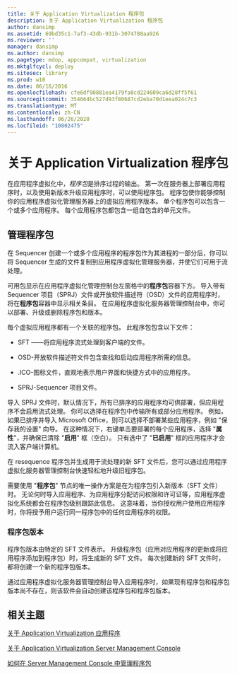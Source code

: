 ```yaml
---
title: 关于 Application Virtualization 程序包
description: 关于 Application Virtualization 程序包
author: dansimp
ms.assetid: 69bd35c1-7af3-43db-931b-3074780aa926
ms.reviewer: ''
manager: dansimp
ms.author: dansimp
ms.pagetype: mdop, appcompat, virtualization
ms.mktglfcycl: deploy
ms.sitesec: library
ms.prod: w10
ms.date: 06/16/2016
ms.openlocfilehash: cfe6df90881ea4179fa8cd224609ca6d28ff5f61
ms.sourcegitcommit: 354664bc527d93f80687cd2eba70d1eea024c7c3
ms.translationtype: MT
ms.contentlocale: zh-CN
ms.lasthandoff: 06/26/2020
ms.locfileid: "10802475"
---
```

# 关于 Application Virtualization 程序包


在应用程序虚拟化中，*程序包*是排序过程的输出。 第一次在服务器上部署应用程序时，以及使用新版本升级应用程序时，可以使用程序包。 程序包使你能够控制你的应用程序虚拟化管理服务器上的虚拟应用程序版本。 单个程序包可以包含一个或多个应用程序。 每个应用程序包都包含一组自包含的单元文件。

## 管理程序包


在 Sequencer 创建一个或多个应用程序的程序包作为其进程的一部分后，你可以将 Sequencer 生成的文件复制到应用程序虚拟化管理服务器，并使它们可用于流处理。

可用包显示在应用程序虚拟化管理控制台左窗格中的**程序包**容器下方。 导入带有 Sequencer 项目（SPRJ）文件或开放软件描述符（OSD）文件的应用程序时，将在**程序包**容器中显示相关条目。 在应用程序虚拟化服务器管理控制台中，你可以部署、升级或删除程序包和版本。

每个虚拟应用程序都有一个关联的程序包。 此程序包包含以下文件：

-   SFT ——将应用程序流式处理到客户端的文件。

-   OSD-开放软件描述符文件包含查找和启动应用程序所需的信息。

-   .ICO-图标文件，直观地表示用户界面和快捷方式中的应用程序。

-   SPRJ-Sequencer 项目文件。

导入 SPRJ 文件时，默认情况下，所有已排序的应用程序均可供部署，但应用程序不会启用流式处理。 你可以选择在程序包中传输所有或部分应用程序。 例如，如果已排序并导入 Microsoft Office，则可以选择不部署某些应用程序，例如 "保存我的设置" 向导。 在这种情况下，右键单击要部署的每个应用程序，选择 "**属性**"，并确保已清除 "**启用**" 框（空白）。 只有选中了 "**已启用**" 框的应用程序才会流入客户端计算机。

在 resequence 程序包并生成用于流处理的新 SFT 文件后，您可以通过应用程序虚拟化服务器管理控制台快速轻松地升级旧程序包。

需要使用 "**程序包**" 节点的唯一操作方案是在为程序包引入新版本（SFT 文件）时。 无论何时导入应用程序、为应用程序分配访问权限和许可证等，应用程序虚拟化系统都会在程序包级别跟踪此信息。 这意味着，当你授权用户使用应用程序时，你将授予用户运行同一程序包中的任何应用程序的权限。

### 程序包版本

程序包版本由特定的 SFT 文件表示。 升级程序包（应用对应用程序的更新或将应用程序添加到程序包）时，将生成新的 SFT 文件。 每次创建新的 SFT 文件时，都将创建一个新的程序包版本。

通过应用程序虚拟化服务器管理控制台导入应用程序时，如果现有程序包和程序包版本尚不存在，则该软件会自动创建该程序包和程序包版本。

## 相关主题


[关于 Application Virtualization 应用程序](about-application-virtualization-applications.md)

[关于 Application Virtualization Server Management Console](about-the-application-virtualization-server-management-console.md)

[如何在 Server Management Console 中管理程序包](how-to-manage-packages-in-the-server-management-console.md)

 

 





